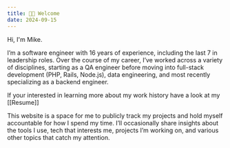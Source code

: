 ```yaml
---
title: 👋🏻 Welcome
date: 2024-09-15
---
```


Hi, I'm Mike.

I’m a software engineer with 16 years of experience, including the last 7 in leadership roles. Over the course of my career, I’ve worked across a variety of disciplines, starting as a QA engineer before moving into full-stack development (PHP, Rails, Node.js), data engineering, and most recently specializing as a backend engineer.

If your interested in learning more about my work history have a look at my [[Resume]]

This website is a space for me to publicly track my projects and hold myself accountable for how I spend my time. I’ll occasionally share insights about the tools I use, tech that interests me, projects I’m working on, and various other topics that catch my attention.

